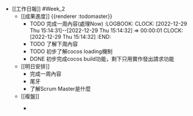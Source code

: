 - [[工作日報]] #Week_2
	- [[成果進度]] {{renderer :todomaster}}
		- TODO 完成一周內容(處理Now)
		  :LOGBOOK:
		  CLOCK: [2022-12-29 Thu 15:14:31]--[2022-12-29 Thu 15:14:32] =>  00:00:01
		  CLOCK: [2022-12-29 Thu 15:14:32]
		  :END:
		- TODO  了解下周內容
		- TODO 初步了解cocos loading機制
		- DONE 初步完成cocos build功能，剩下只用實作發出請求功能
	- [[明日安排]]
		- 完成一周內容
		- 尾牙
		- 了解Scrum Master是什麼
	- [[複盤]]
		- >